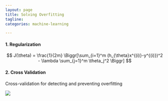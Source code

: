 ```yaml
---
layout: page
title: Solving Overfitting
tagline:
categories: machine-learning

---
```


#### 1. Regularization

$$
J(\theta) = \frac{1}{2m} \Biggr[\sum_{i=1}^m (h_{\theta}x^{(i)}-y^{(i)})^2 - \lambda \sum_{j=1}^m \theta_j^2 \Biggr]
$$

#### 2. Cross Validation

Cross-validation for detecting and preventing overfitting

<img src="https://qph.is.quoracdn.net/main-qimg-33774ab551d31370fbe2a4fa57286781?convert_to_webp=true"/>
